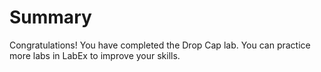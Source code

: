 # Summary

Congratulations! You have completed the Drop Cap lab. You can practice more labs in LabEx to improve your skills.
